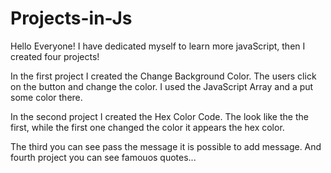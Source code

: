 # Projects-in-Js


Hello Everyone!
I have dedicated myself to learn more javaScript, then  I created four projects!


In the first project I created the Change Background Color. The users click on the button and change the color. I used the JavaScript Array and a put some color there.

In the second project I created the Hex Color Code. The look like the the first, while the first one changed the color it appears the hex color.

The third you can see  pass the message it is possible to add message. And fourth project you can see famouos quotes...
